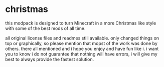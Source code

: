 # christmas

this modpack is designed to turn Minecraft in a more Christmas like style with some of the best mods of all time.

all original license files and readmes still available.
only changed things on top or graphically, so please mention that mopst of the work was done by others.
there all mentioned and i hope you enjoy and have fun like i.
i want you to know i do not guarantee that nothing will have errors, i will give my best to always provide the fastest solution.

